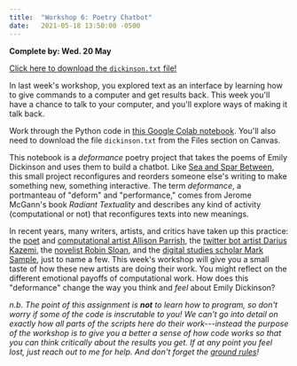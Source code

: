 ```yaml
---
title:  "Workshop 6: Poetry Chatbot"
date:   2021-05-18 13:50:00 -0500
---
```

**Complete by: Wed. 20 May**

<a href="https://jrladd.com/dickinson.txt" download>Click here to download the `dickinson.txt` file!</a>

In last week's workshop, you explored text as an interface by learning how to give commands to a computer and get results back. This week you'll have a chance to talk to your computer, and you'll explore ways of making it talk back.

Work through the Python code in [this Google Colab notebook](https://colab.research.google.com/drive/1RCb5ExWgUIu0BX4E4cJTPUCj7SMtD70j?usp=sharing). You'll also need to download the file `dickinson.txt` from the Files section on Canvas.

This notebook is a *deformance* poetry project that takes the poems of Emily Dickinson and uses them to build a chatbot. Like [Sea and Spar Between](https://nickm.com/montfort_strickland/sea_and_spar_between/), this small project reconfigures and reorders someone else's writing to make something new, something interactive. The term *deformance*, a portmanteau of "deform" and "performance," comes from Jerome McGann's book *Radiant Textuality* and describes any kind of activity (computational or not) that reconfigures texts into new meanings.

In recent years, many writers, artists, and critics have taken up this practice: the [poet](http://counterpathpress.org/articulations-allison-parrish) and [computational artist Allison Parrish](https://www.decontextualize.com/), the [twitter bot artist Darius Kazemi](http://tinysubversions.com/), the [novelist Robin Sloan](https://www.robinsloan.com/), and the [digital studies scholar Mark Sample](https://medium.com/@samplereality/a-protest-bot-is-a-bot-so-specific-you-cant-mistake-it-for-bullshit-90fe10b7fbaa), just to name a few. This week's workshop will give you a small taste of how these new artists are doing their work. You might reflect on the different emotional payoffs of computational work. How does this "deformance" change the way you think and *feel* about Emily Dickinson?

*n.b. The point of this assignment is **not** to learn how to program, so don't worry if some of the code is inscrutable to you! We can't go into detail on exactly how all parts of the scripts here do their work---instead the purpose of the workshop is to give you a better a sense of how code works so that you can think critically about the results you get. If at any point you feel lost, just reach out to me for help. And don't forget the [ground rules](https://jrladd.com/info_overload/groundrules/)!*
